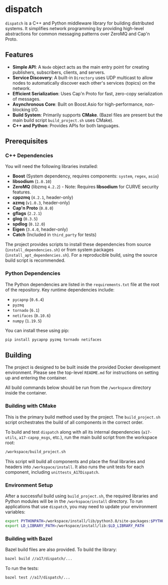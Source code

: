 # dispatch

`dispatch` is a C++ and Python middleware library for building distributed systems. It simplifies network programming by providing high-level abstractions for common messaging patterns over ZeroMQ and Cap'n Proto.

## Features

* **Simple API**: A `Node` object acts as the main entry point for creating publishers, subscribers, clients, and servers.
* **Service Discovery**: A built-in `Directory` uses UDP multicast to allow nodes to automatically discover each other's services (topics) on the network.
* **Efficient Serialization**: Uses Cap'n Proto for fast, zero-copy serialization of messages.
* **Asynchronous Core**: Built on Boost.Asio for high-performance, non-blocking I/O.
* **Build System**: Primarily supports **CMake**. (Bazel files are present but the main build script `build_project.sh` uses CMake).
* **C++ and Python**: Provides APIs for both languages.

## Prerequisites

### C++ Dependencies

You will need the following libraries installed:

* **Boost** (System dependency, requires components: `system`, `regex`, `asio`)
* **libsodium** (`1.0.10`)
* **ZeroMQ** (libzmq `4.2.2`) - Note: Requires **libsodium** for CURVE security features.
* **cppzmq** (`4.2.1`, header-only)
* **azmq** (`v1.0.3`, header-only)
* **Cap'n Proto** (`0.8.0`)
* **gflags** (`2.2.1`)
* **glog** (`0.3.5`)
* **spdlog** (`0.12.0`)
* **Eigen** (`3.4.0`, header-only)
* **Catch** (Included in `third_party` for tests)

The project provides scripts to install these dependencies from source (`install_dependencies.sh`) or from system packages (`install_apt_dependencies.sh`). For a reproducible build, using the source build script is recommended.

### Python Dependencies

The Python dependencies are listed in the `requirements.txt` file at the root of the repository. Key runtime dependencies include:

* `pycapnp` (`0.6.4`)
* `pyzmq`
* `tornado` (`6.1`)
* `netifaces` (`0.10.6`)
* `numpy` (`1.19.5`)

You can install these using pip:

```sh
pip install pycapnp pyzmq tornado netifaces
```

## Building

The project is designed to be built inside the provided Docker development environment. Please see the top-level `README.md` for instructions on setting up and entering the container.

All build commands below should be run from the `/workspace` directory inside the container.

### Building with CMake

This is the primary build method used by the project. The `build_project.sh` script orchestrates the build of all components in the correct order.

To build and test `dispatch` along with all its internal dependencies (`a17-utils`, `a17-capnp_msgs`, etc.), run the main build script from the workspace root:

```bash
/workspace/build_project.sh
```

This script will build all components and place the final libraries and headers into `/workspace/install`. It also runs the unit tests for each component, including `unittests_A17Dispatch`.

### Environment Setup

After a successful build using `build_project.sh`, the required libraries and Python modules will be in the `/workspace/install` directory. To run applications that use `dispatch`, you may need to update your environment variables:

```bash
export PYTHONPATH=/workspace/install/lib/python3.8/site-packages:$PYTHONPATH
export LD_LIBRARY_PATH=/workspace/install/lib:$LD_LIBRARY_PATH
```

### Building with Bazel

Bazel build files are also provided.
To build the library:

```sh
bazel build //a17/dispatch/... 
```

To run the tests:

```sh
bazel test //a17/dispatch/... 
```

